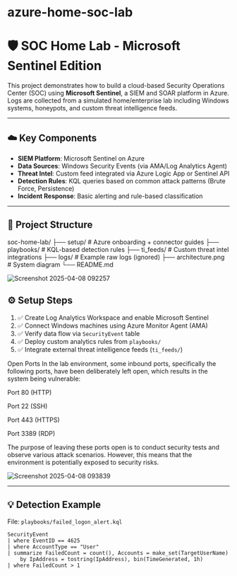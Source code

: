 # azure-home-soc-lab
# 🛡️ SOC Home Lab - Microsoft Sentinel Edition

This project demonstrates how to build a cloud-based Security Operations Center (SOC) using **Microsoft Sentinel**, a SIEM and SOAR platform in Azure. Logs are collected from a simulated home/enterprise lab including Windows systems, honeypots, and custom threat intelligence feeds.

---

## ☁️ Key Components

- **SIEM Platform**: Microsoft Sentinel on Azure
- **Data Sources**: Windows Security Events (via AMA/Log Analytics Agent)
- **Threat Intel**: Custom feed integrated via Azure Logic App or Sentinel API
- **Detection Rules**: KQL queries based on common attack patterns (Brute Force, Persistence)
- **Incident Response**: Basic alerting and rule-based classification

---

## 📁 Project Structure

soc-home-lab/ ├── setup/ # Azure onboarding + connector guides ├── playbooks/ # KQL-based detection rules ├── ti_feeds/ # Custom threat intel integrations ├── logs/ # Example raw logs (ignored) ├── architecture.png # System diagram └── README.md


![Screenshot 2025-04-08 092257](https://github.com/user-attachments/assets/3c690b51-c911-42de-9aac-238c50ae2676)

## ⚙️ Setup Steps

1. ✅ Create Log Analytics Workspace and enable Microsoft Sentinel  
2. ✅ Connect Windows machines using Azure Monitor Agent (AMA)  
3. ✅ Verify data flow via `SecurityEvent` table  
4. ✅ Deploy custom analytics rules from `playbooks/`  
5. ✅ Integrate external threat intelligence feeds (`ti_feeds/`)


Open Ports
In the lab environment, some inbound ports, specifically the following ports, have been deliberately left open, which results in the system being vulnerable:

Port 80 (HTTP)

Port 22 (SSH)

Port 443 (HTTPS)

Port 3389 (RDP)

The purpose of leaving these ports open is to conduct security tests and observe various attack scenarios. However, this means that the environment is potentially exposed to security risks.


![Screenshot 2025-04-08 093839](https://github.com/user-attachments/assets/b1b82cdd-a154-459f-a311-5a3cb986edaf)





---

## 💡 Detection Example

File: `playbooks/failed_logon_alert.kql`

```kql
SecurityEvent
| where EventID == 4625
| where AccountType == "User"
| summarize FailedCount = count(), Accounts = make_set(TargetUserName)
    by IpAddress = tostring(IpAddress), bin(TimeGenerated, 1h)
| where FailedCount > 1





